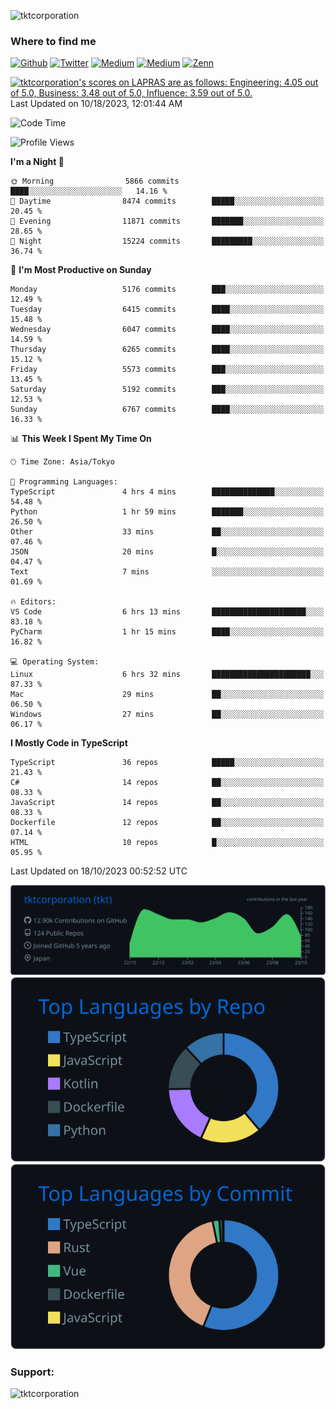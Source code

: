 <p align="left"> <img src="https://komarev.com/ghpvc/?username=tktcorporation&label=Profile%20views&color=0e75b6&style=flat" alt="tktcorporation" /> </p>

<h3>Where to find me</h3>
<p>
<a href="https://github.com/tktcorporation" target="_blank"><img alt="Github" src="https://img.shields.io/badge/GitHub-%2312100E.svg?&style=for-the-badge&logo=Github&logoColor=white" /></a>
<a href="https://twitter.com/tktcorporation" target="_blank"><img alt="Twitter" src="https://img.shields.io/badge/twitter-%231DA1F2.svg?&style=for-the-badge&logo=twitter&logoColor=white" /></a>
<a href="https://www.linkedin.com/in/tktcorporation" target="_blank"><img alt="Medium" src="https://img.shields.io/badge/linkdin-0a66c2.svg?&style=for-the-badge&logo=linkedin&logoColor=white" /></a>
<a href="https://qiita.com/tktcorporation" target="_blank"><img alt="Medium" src="https://img.shields.io/badge/qiita-55C500.svg?&style=for-the-badge&logo=qiita&logoColor=white" /></a>
<a href="https://zenn.dev/tktcorporation" target="_blank"><img alt="Zenn" src="https://img.shields.io/badge/Zenn-3EA8FF.svg?&style=for-the-badge&logo=Zenn&logoColor=white" /></a>
</p>

<!--START_SECTION:lapras-card-->
<p ><a href="https://lapras.com/public/tktcorporation" target="_blank" rel="noopener noreferrer"><img alt="tktcorporation's scores on LAPRAS are as follows: Engineering: 4.05 out of 5.0, Business: 3.48 out of 5.0, Influence: 3.59 out of 5.0." src="https://lapras-card-generator.vercel.app/api/svg?e=4.05&b=3.48&i=3.59&b1=%23232323&b2=%236d6d6d&i1=%23212121&i2=%23818181&l=en" width="300" ></a>  
Last Updated on 10/18/2023, 12:01:44 AM</p>
<!--END_SECTION:lapras-card-->
  
<!--START_SECTION:waka-->
![Code Time](http://img.shields.io/badge/Code%20Time-1%2C182%20hrs%2059%20mins-blue)

![Profile Views](http://img.shields.io/badge/Profile%20Views-1-blue)

**I'm a Night 🦉** 

```text
🌞 Morning                5866 commits        ████░░░░░░░░░░░░░░░░░░░░░   14.16 % 
🌆 Daytime                8474 commits        █████░░░░░░░░░░░░░░░░░░░░   20.45 % 
🌃 Evening                11871 commits       ███████░░░░░░░░░░░░░░░░░░   28.65 % 
🌙 Night                  15224 commits       █████████░░░░░░░░░░░░░░░░   36.74 % 
```
📅 **I'm Most Productive on Sunday** 

```text
Monday                   5176 commits        ███░░░░░░░░░░░░░░░░░░░░░░   12.49 % 
Tuesday                  6415 commits        ████░░░░░░░░░░░░░░░░░░░░░   15.48 % 
Wednesday                6047 commits        ████░░░░░░░░░░░░░░░░░░░░░   14.59 % 
Thursday                 6265 commits        ████░░░░░░░░░░░░░░░░░░░░░   15.12 % 
Friday                   5573 commits        ███░░░░░░░░░░░░░░░░░░░░░░   13.45 % 
Saturday                 5192 commits        ███░░░░░░░░░░░░░░░░░░░░░░   12.53 % 
Sunday                   6767 commits        ████░░░░░░░░░░░░░░░░░░░░░   16.33 % 
```


📊 **This Week I Spent My Time On** 

```text
🕑︎ Time Zone: Asia/Tokyo

💬 Programming Languages: 
TypeScript               4 hrs 4 mins        ██████████████░░░░░░░░░░░   54.48 % 
Python                   1 hr 59 mins        ███████░░░░░░░░░░░░░░░░░░   26.50 % 
Other                    33 mins             ██░░░░░░░░░░░░░░░░░░░░░░░   07.46 % 
JSON                     20 mins             █░░░░░░░░░░░░░░░░░░░░░░░░   04.47 % 
Text                     7 mins              ░░░░░░░░░░░░░░░░░░░░░░░░░   01.69 % 

🔥 Editors: 
VS Code                  6 hrs 13 mins       █████████████████████░░░░   83.18 % 
PyCharm                  1 hr 15 mins        ████░░░░░░░░░░░░░░░░░░░░░   16.82 % 

💻 Operating System: 
Linux                    6 hrs 32 mins       ██████████████████████░░░   87.33 % 
Mac                      29 mins             ██░░░░░░░░░░░░░░░░░░░░░░░   06.50 % 
Windows                  27 mins             ██░░░░░░░░░░░░░░░░░░░░░░░   06.17 % 
```

**I Mostly Code in TypeScript** 

```text
TypeScript               36 repos            █████░░░░░░░░░░░░░░░░░░░░   21.43 % 
C#                       14 repos            ██░░░░░░░░░░░░░░░░░░░░░░░   08.33 % 
JavaScript               14 repos            ██░░░░░░░░░░░░░░░░░░░░░░░   08.33 % 
Dockerfile               12 repos            ██░░░░░░░░░░░░░░░░░░░░░░░   07.14 % 
HTML                     10 repos            █░░░░░░░░░░░░░░░░░░░░░░░░   05.95 % 
```




 Last Updated on 18/10/2023 00:52:52 UTC
<!--END_SECTION:waka-->

[![](https://raw.githubusercontent.com/tktcorporation/tktcorporation/master/profile-summary-card-output/github_dark/0-profile-details.svg)](https://github.com/vn7n24fzkq/github-profile-summary-cards)
[![](https://raw.githubusercontent.com/tktcorporation/tktcorporation/master/profile-summary-card-output/github_dark/1-repos-per-language.svg)](https://github.com/vn7n24fzkq/github-profile-summary-cards) [![](https://raw.githubusercontent.com/tktcorporation/tktcorporation/master/profile-summary-card-output/github_dark/2-most-commit-language.svg)](https://github.com/vn7n24fzkq/github-profile-summary-cards)

<h3 align="left">Support:</h3>
<p><a href="https://www.buymeacoffee.com/tktcorporation"> <img align="left" src="https://cdn.buymeacoffee.com/buttons/v2/default-yellow.png" height="50" width="210" alt="tktcorporation" /></a></p><br><br>
